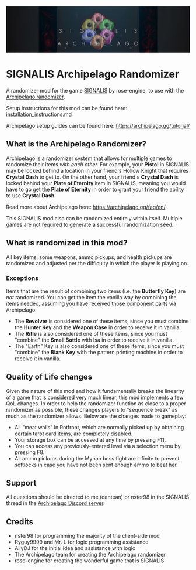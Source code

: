 ![SIGNALIS for Archipelago banner](https://github.com/devoidlazarus/SIGNALISArchipelagoRandomizer/blob/main/Signalis%20AP%20Banner.png)
# SIGNALIS Archipelago Randomizer
A randomizer mod for the game [SIGNALIS](https://store.steampowered.com/app/1262350/SIGNALIS/) by rose-engine, to use with the [Archipelago randomizer](https://archipelago.gg/).

Setup instructions for this mod can be found here: [installation_instructions.md](https://github.com/devoidlazarus/SIGNALISArchipelagoRandomizer/blob/main/installation_instructions.md)

Archipelago setup guides can be found here: https://archipelago.gg/tutorial/

## What is the Archipelago Randomizer?
Archipelago is a randomizer system that allows for multiple games to randomize their items *with each other.* For example, your **Pistol** in SIGNALIS may be locked behind a location in your friend's Hollow Knight that requires **Crystal Dash** to get to. On the other hand, your friend's **Crystal Dash** is locked behind your **Plate of Eternity** item in SIGNALIS, meaning you would have to go get the **Plate of Eternity** in order to grant your friend the ability to use **Crystal Dash**. 

Read more about Archipelago here: https://archipelago.gg/faq/en/.

This SIGNALIS mod also can be randomized entirely within itself. Multiple games are not required to generate a successful randomization seed.

## What is randomized in this mod?
All key items, some weapons, ammo pickups, and health pickups are randomized and adjusted per the difficulty in which the player is playing on.

### Exceptions
Items that are the result of combining two items (i.e. the **Butterfly Key**) are *not* randomized. You can get the item the vanilla way by combining the items needed, assuming you have received those component parts via Archipelago. 
 - The **Revolver** is considered one of these items, since you must combine the **Hunter Key** and the **Weapon Case** in order to receive it in vanilla.
 - The **Rifle** is also considered one of these items, since you must "combine" the **Small Bottle** with Isa in order to receive it in vanilla.
 - The "Earth" Key is also considered one of these items, since you must "combine" the **Blank Key** with the pattern printing machine in order to receive it in vanilla.

## Quality of Life changes
Given the nature of this mod and how it fundamentally breaks the linearity of a game that is considered very much linear, this mod implements a few QoL changes. In order to help the randomizer function as close to a proper randomizer as possible, these changes players to "sequence break" as much as the randomizer allows. Below are the changes made to gameplay:
 - All "meat walls" in Rotfront, which are normally picked up by obtaining certain tarot card items, are completely disabled.
 - Your storage box can be accessed at any time by pressing F11.
 - You can access any previously-entered level via a selection menu by pressing F8.
 - All ammo pickups during the Mynah boss fight are infinite to prevent softlocks in case you have not been sent enough ammo to beat her.

## Support
All questions should be directed to me (dantean) or nster98 in the SIGNALIS thread in the [Archipelago Discord server](https://discord.gg/vENVZGsbpM).
## Credits
 - nster98 for programming the majority of the client-side mod
 - Ryguy9999 and Mr. L for logic programming assistance
 - AllyDJ for the initial idea and assistance with logic
 - The Archipelago team for creating the Archipelago randomizer
 - rose-engine for creating the wonderful game that is SIGNALIS

